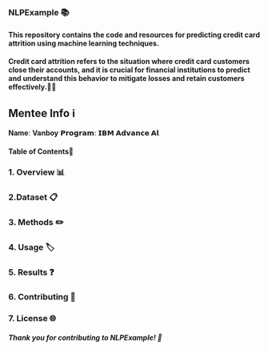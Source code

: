 ### NLPExample  📚

#### This repository contains the code and resources for predicting credit card attrition using machine learning techniques.
#### Credit card attrition refers to the situation where credit card customers close their accounts, and it is crucial for financial institutions to predict and understand this behavior to mitigate losses and retain customers effectively.😶‍🌫️


## Mentee Info ℹ️
**Name**:  **Vanboy**
**𝗣𝗿𝗼𝗴𝗿𝗮𝗺**: **𝗜𝗕𝗠 𝗔𝗱𝘃𝗮𝗻𝗰𝗲 𝗔𝗹**


#### Table of Contents👀

### 1. Overview 📊

### 2.Dataset 📋

### 3. Methods ✏️

### 4. Usage 🏷️

### 5. Results ❓

### 6. Contributing 📝

### 7. License 🌐

##### Thank you for contributing to NLPExample! 🌟


